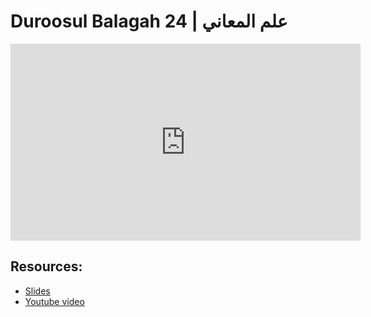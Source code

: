 # Duroosul Balagah 24 | علم المعاني
                
<iframe width="560" height="315" src="https://www.youtube-nocookie.com/embed/uzJhbS2rXtg?start=0" frameborder="0" allow="accelerometer; autoplay; encrypted-media; gyroscope; picture-in-picture" allowfullscreen="allowfullscreen">
</iframe><BR>

## Resources:
- [Slides](https://github.com/arshare/resources_balagha_pdfs)
- [Youtube video](https://www.youtube.com/watch?v=uzJhbS2rXtg&list=PLzn0qdi6JpdvvXVuJ7kIusNquSxeyKJvc)

